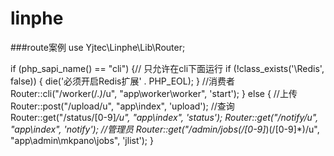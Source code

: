 # linphe

###route案例
use Yjtec\Linphe\Lib\Router;

if (php_sapi_name() == "cli") {// 只允许在cli下面运行 
    if (!class_exists('\\Redis', false)) {
        die('必须开启Redis扩展' . PHP_EOL);
    }
//消费者
    Router::cli("/worker(\/.*)*/u", "app\\worker\\worker", 'start');
} else {
//上传
    Router::post("/upload/u", "app\\index", 'upload');
//查询
    Router::get("/status\/[0-9]*/u", "app\\index", 'status');
    Router::get("/notify/u", "app\\index", 'notify');
//管理员
    Router::get("/admin\/jobs(\/[0-9]*)(\/[0-9]*)/u", "app\\admin\\mkpano\\jobs", 'jlist');
}